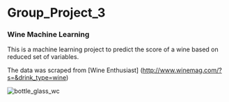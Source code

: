 # Group_Project_3

### Wine Machine Learning

This is a machine learning project to predict the score of a wine based on reduced set of variables.

The data was scraped from [Wine Enthusiast] (http://www.winemag.com/?s=&drink_type=wine)

![bottle_glass_wc](https://user-images.githubusercontent.com/33405945/66175955-612a9280-e621-11e9-908a-7b4c4b364f98.png)
